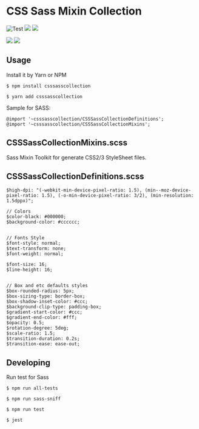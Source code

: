 # CSS Sass Mixin Collection

![Test](https://github.com/Milanowicz/CSSSassCollection/workflows/Build/badge.svg?branch=dev)
![](https://img.shields.io/github/v/tag/Milanowicz/CSSSassCollection)
![](https://img.shields.io/npm/v/csssasscollection)

![](https://img.shields.io/github/repo-size/milanowicz/CSSSassCollection)
![](https://img.shields.io/github/languages/code-size/milanowicz/CSSSassCollection)


## Usage

Install it by Yarn or NPM

    $ npm install csssasscollection

    $ yarn add csssasscollection


Sample for SASS:

    @import '~csssasscollection/CSSSassCollectionDefinitions';
    @import '~csssasscollection/CSSSassCollectionMixins';


## CSSSassCollectionMixins.scss

Sass Mixin Toolkit for generate CSS2/3 StyleSheet files.


## CSSSassCollectionDefinitions.scss

    $high-dpi: "(-webkit-min-device-pixel-ratio: 1.5), (min--moz-device-pixel-ratio: 1.5), (-o-min-device-pixel-ratio: 3/2), (min-resolution: 1.5dppx)";

    // Colors
    $color-black: #000000;
    $background-color: #cccccc;
    
    
    // Fonts Style
    $font-style: normal;
    $text-transform: none;
    $font-weight: normal;
    
    $font-size: 16;
    $line-height: 16;
    
    
    // Box and etc defaults styles
    $box-rounded-radius: 5px;
    $box-sizing-type: border-box;
    $box-shadow-inset-color: #ccc;
    $background-clip-type: padding-box;
    $gradient-start-color: #ccc;
    $gradient-end-color: #fff;
    $opacity: 0.5;
    $rotation-degree: 5deg;
    $scale-ratio: 1.5;
    $transition-duration: 0.2s;
    $transition-ease: ease-out;


## Developing

Run test for Sass

    $ npm run all-tests

    $ npm run sass-sniff

    $ npm run test

    $ jest
